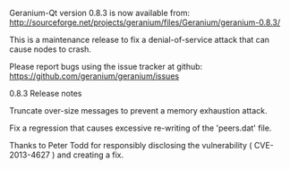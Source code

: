 Geranium-Qt version 0.8.3 is now available from:
  http://sourceforge.net/projects/geranium/files/Geranium/geranium-0.8.3/

This is a maintenance release to fix a denial-of-service attack that
can cause nodes to crash.

Please report bugs using the issue tracker at github:
  https://github.com/geranium/geranium/issues

0.8.3 Release notes

Truncate over-size messages to prevent a memory exhaustion attack.

Fix a regression that causes excessive re-writing of the 'peers.dat' file.


Thanks to Peter Todd for responsibly disclosing the vulnerability
( CVE-2013-4627 ) and creating a fix.
